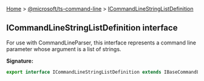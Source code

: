 [Home](./index) &gt; [@microsoft/ts-command-line](./ts-command-line.md) &gt; [ICommandLineStringListDefinition](./ts-command-line.icommandlinestringlistdefinition.md)

## ICommandLineStringListDefinition interface

For use with CommandLineParser, this interface represents a command line parameter whose argument is a list of strings.

<b>Signature:</b>

```typescript
export interface ICommandLineStringListDefinition extends IBaseCommandLineDefinitionWithArgument 
```
